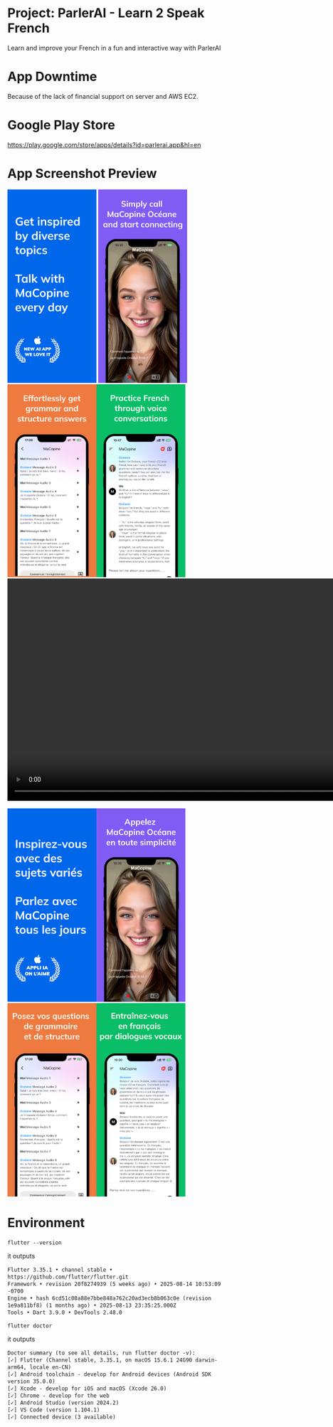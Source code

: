 # Project: ParlerAI - Learn 2 Speak French
Learn and improve your French in a fun and interactive way with ParlerAI

# App Downtime
Because of the lack of financial support on server and AWS EC2.

# Google Play Store

https://play.google.com/store/apps/details?id=parlerai.app&hl=en


# App Screenshot Preview

<img width="200px" src="https://github.com/VictorZhang2014/SpeakFrenchWithAI/blob/main/images/app-store-preview-1.png" /> <img width="200px" src="https://github.com/VictorZhang2014/SpeakFrenchWithAI/blob/main/images/app-store-preview-2.png" /><img width="200px" src="https://github.com/VictorZhang2014/SpeakFrenchWithAI/blob/main/images/app-store-preview-3.png" /><img width="200px" src="https://github.com/VictorZhang2014/SpeakFrenchWithAI/blob/main/images/app-store-preview-4.png" />
<video with="200px" height="500" src="https://github.com/VictorZhang2014/SpeakFrenchWithAI/blob/main/images/app-store-video-preview.mp4"></video>

<img width="200px" src="https://github.com/VictorZhang2014/SpeakFrenchWithAI/blob/main/images/app-store-preview-FR-1.png" /><img width="200px" src="https://github.com/VictorZhang2014/SpeakFrenchWithAI/blob/main/images/app-store-preview-FR-2.png" /><img width="200px" src="https://github.com/VictorZhang2014/SpeakFrenchWithAI/blob/main/images/app-store-preview-FR-3.png" /><img width="200px" src="https://github.com/VictorZhang2014/SpeakFrenchWithAI/blob/main/images/app-store-preview-FR-4.png" />


# Environment

```
flutter --version
```
it outputs
```
Flutter 3.35.1 • channel stable • https://github.com/flutter/flutter.git
Framework • revision 20f8274939 (5 weeks ago) • 2025-08-14 10:53:09 -0700
Engine • hash 6cd51c08a88e7bbe848a762c20ad3ecb8b063c0e (revision 1e9a811bf8) (1 months ago) • 2025-08-13 23:35:25.000Z
Tools • Dart 3.9.0 • DevTools 2.48.0
```


```
flutter doctor
```
it outputs
```shell
Doctor summary (to see all details, run flutter doctor -v):
[✓] Flutter (Channel stable, 3.35.1, on macOS 15.6.1 24G90 darwin-arm64, locale en-CN)
[✓] Android toolchain - develop for Android devices (Android SDK version 35.0.0)
[✓] Xcode - develop for iOS and macOS (Xcode 26.0)
[✓] Chrome - develop for the web
[✓] Android Studio (version 2024.2)
[✓] VS Code (version 1.104.1)
[✓] Connected device (3 available)
```

